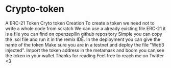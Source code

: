 # Crypto-token
A ERC-21 Token
Cryto token Creation
To create a token we need not to write a whole code from scratch
We can use a already existing file ERC-21 it is a file you can find on openzepllin github repository
Simple you can copy the .sol file and run it in the remix IDE.
In the deployment you can give the name of the token
Make sure you are in a testnet and deploy the file "Web3 injected".
Import the token address in the metamask and boom you can see the token in your wallet
Thanks for reading
Feel free to reach me on Twitter <3
